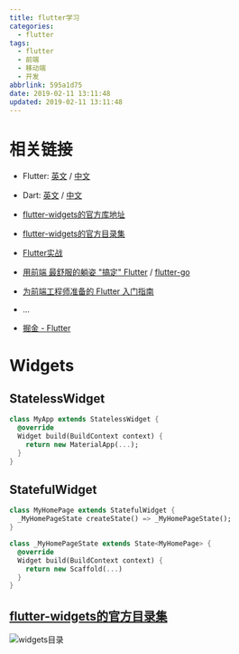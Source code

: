 ```yaml
---
title: flutter学习
categories:
  - flutter
tags:
  - flutter
  - 前端
  - 移动端
  - 开发
abbrlink: 595a1d75
date: 2019-02-11 13:11:48
updated: 2019-02-11 13:11:48
---
```




# 相关链接

- Flutter: [英文](https://flutter.io/) / [中文](https://flutterchina.club/)

- Dart: [英文](https://www.dartlang.org/) / [中文](http://www.dartdoc.cn)

- [flutter-widgets的官方库地址]( https://docs.flutter.kim/widgets/widgets-library.html )

- [flutter-widgets的官方目录集]( http://doc.flutter-dev.cn/widgets/ )

- [Flutter实战](https://book.flutterchina.club)

- [用前端 最舒服的躺姿 "搞定" Flutter](https://juejin.im/post/5c41af466fb9a04a0e2d7d51) / [flutter-go](https://github.com/alibaba/flutter-go)

- [为前端工程师准备的 Flutter 入门指南](https://zhuanlan.zhihu.com/p/55329631)

- ...

- [掘金 - Flutter](https://juejin.im/tag/Flutter)

<!--more-->

# Widgets

## StatelessWidget

```dart
class MyApp extends StatelessWidget {
  @override
  Widget build(BuildContext context) {
    return new MaterialApp(...);
  }
}
```

## StatefulWidget

```dart
class MyHomePage extends StatefulWidget {
  _MyHomePageState createState() => _MyHomePageState();
}

class _MyHomePageState extends State<MyHomePage> {
  @override
  Widget build(BuildContext context) {
    return new Scaffold(...)
  }
}
```

## [flutter-widgets的官方目录集]( http://doc.flutter-dev.cn/widgets/ )

![widgets目录](https://ws1.sinaimg.cn/large/006tNc79ly1g02fza8b2ij30ni3m5gyb.jpg)